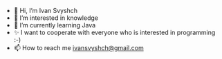 - 👋 Hi, I’m Ivan Svyshch
- 👀 I’m interested in knowledge
- 🌱 I’m currently learning Java
- ✨ I want to cooperate with everyone who is interested in programming :-) 
- 📫 How to reach me ivansvyshch@gmail.com

<!---
IvanSvyshch/IvanSvyshch is a ✨ special ✨ repository because its `README.md` (this file) appears on your GitHub profile.
You can click the Preview link to take a look at your changes.
--->
